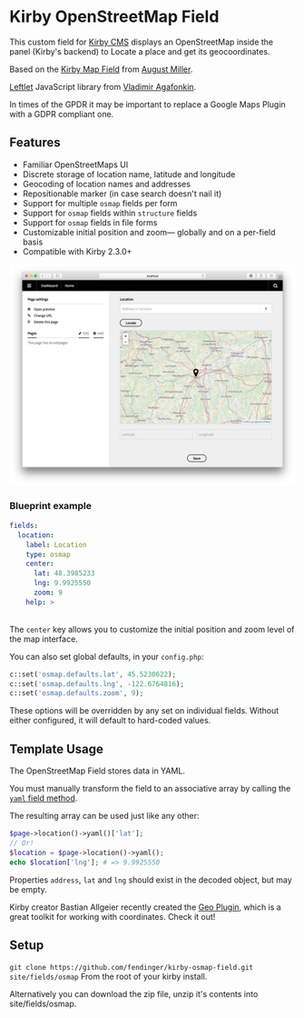 # Kirby OpenStreetMap Field

This custom field for [Kirby CMS](https://getkirby.com) displays an OpenStreetMap inside the panel (Kirby's backend) to Locate a place and get its geocoordinates.

Based on the [Kirby Map Field](https://github.com/AugustMiller/kirby-map-field) from [August Miller](https://github.com/AugustMiller).

[Leftlet](https://leafletjs.com) JavaScript library from [Vladimir Agafonkin](http://agafonkin.com/en).

In times of the GPDR it may be important to replace a Google Maps Plugin with a GDPR compliant one.

## Features

- Familiar OpenStreetMaps UI
- Discrete storage of location name, latitude and longitude
- Geocoding of location names and addresses
- Repositionable marker (in case search doesn't nail it)
- Support for multiple `osmap` fields per form
- Support for `osmap` fields within `structure` fields
- Support for `osmap` fields in file forms
- Customizable initial position and zoom— globally and on a per-field basis
- Compatible with Kirby 2.3.0+

![Kirby OpenStreetMap Field Screenshot](https://github.com/fendinger/kirby-osmap-field/raw/master/kirby-osmap-field.png)

### Blueprint example
```yml
fields:
  location:
    label: Location
    type: osmap
    center:
      lat: 48.3985233
      lng: 9.9925550
      zoom: 9
    help: >
    
```

The `center` key allows you to customize the initial position and zoom level of the map interface.

You can also set global defaults, in your `config.php`:

```php
c::set('osmap.defaults.lat', 45.5230622);
c::set('osmap.defaults.lng', -122.6764816);
c::set('osmap.defaults.zoom', 9);
```

These options will be overridden by any set on individual fields. Without either configured, it will default to hard-coded values.

## Template Usage

The OpenStreetMap Field stores data in YAML.

You must manually transform the field to an associative array by calling the [`yaml` field method](https://getkirby.com/docs/cheatsheet/field-methods/yaml).

The resulting array can be used just like any other:

```php
$page->location()->yaml()['lat'];
// Or!
$location = $page->location()->yaml();
echo $location['lng']; # => 9.9925550
```

Properties `address`, `lat` and `lng` should exist in the decoded object, but may be empty.

Kirby creator Bastian Allgeier recently created the [Geo Plugin](https://github.com/getkirby-plugins/geo-plugin), which is a great toolkit for working with coordinates. Check it out!

## Setup

``git clone https://github.com/fendinger/kirby-osmap-field.git site/fields/osmap``
From the root of your kirby install.

Alternatively you can download the zip file, unzip it's contents into site/fields/osmap.
